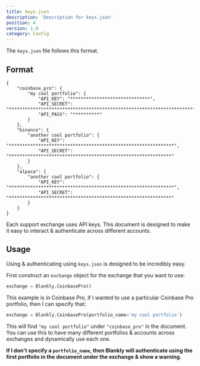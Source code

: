 ```yaml
---
title: keys.json
description: 'Description for keys.json'
position: 4
version: 1.0
category: Config
---
```


The `keys.json` file follows this format.

## Format

```json[keys.json]
{
    "coinbase_pro": {
        "my cool portfolio": {
            "API_KEY": "******************************",
            "API_SECRET": "**************************************************************************************",
            "API_PASS": "**********"
        }
    },
    "binance": {
        "another cool portfolio": {
            "API_KEY": "**************************************************************",
            "API_SECRET": "*************************************************************"
        }
    },
    "alpaca": {
        "another cool portfolio": {
            "API_KEY": "**************************************************************",
            "API_SECRET": "*************************************************************"
        }
    }
}
```

Each support exchange uses API keys. This document is designed to make it easy to interact & authenticate across different accounts.

## Usage

Using & authenticating using `keys.json` is designed to be incredibly easy.

First construct an `exchange` object for the exchange that you want to use:

```python
exchange = Blankly.CoinbasePro()
```

This example is in Coinbase Pro, if I wanted to use a particular Coinbase Pro portfolio, then I can specify that: 

```python
exchange = Blankly.CoinbasePro(portfolio_name='my cool portfolio')	
```

This will find `"my cool portfolio"` under `"coinbase_pro"` in the document. You can use this to have many different portfolios & accounts across exchanges and dynamically use each one.

**If I don't specify a `portfolio_name`, then Blankly will authenticate using the first portfolio in the document under the exchange & show a warning.**

